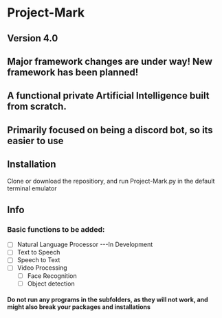 # Project-Mark
## Version 4.0

## Major framework changes are under way! New framework has been planned!
## A functional private Artificial Intelligence built from scratch.
## Primarily focused on being a discord bot, so its easier to use

## Installation
Clone or download the repositiory, and run Project-Mark.py in the default terminal emulator

## Info
### Basic functions to be added:
- [ ] Natural Language Processor ---In Development
- [ ] Text to Speech
- [ ] Speech to Text
- [ ] Video Processing
  - [ ] Face Recognition
  - [ ] Object detection
  
#### Do not run any programs in the subfolders, as they will not work, and might also break your packages and installations
